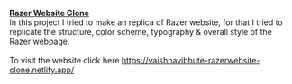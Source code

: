 <b><u>Razer Website Clone</u></b><br>
In this project I tried to make an replica of Razer website, for that I tried to replicate the structure, color scheme, typography & overall style of the Razer webpage.
<br><br>
To visit the website click here https://vaishnavibhute-razerwebsite-clone.netlify.app/
